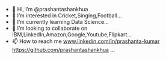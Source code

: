 - 👋 Hi, I’m @prashantashankhua
- 👀 I’m interested in Cricket,Singing,Football...
- 🌱 I’m currently learning Data Science...
- 💞️ I’m looking to collaborate on IBM,LinkedIn,Amazon,Google,Youtube,Flipkart...
- 📫 How to reach me www.linkedin.com/in/prashanta-kumar
https://github.com/prashantashankhua
...

<!---
prashantashankhua/prashantashankhua is a ✨ special ✨ repository because its `README.md` (this file) appears on your GitHub profile.
You can click the Preview link to take a look at your changes.
--->

